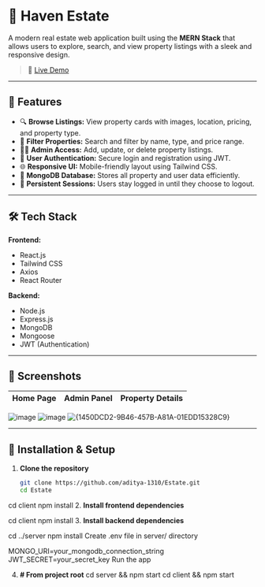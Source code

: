 # 🏡 Haven Estate

A modern real estate web application built using the **MERN Stack** that allows users to explore, search, and view property listings with a sleek and responsive design.

> 🚀 [Live Demo](https://estate-rmjs.onrender.com)

---

## 📌 Features

- 🔍 **Browse Listings:** View property cards with images, location, pricing, and property type.
- 🎯 **Filter Properties:** Search and filter by name, type, and price range.
- 🧑‍💼 **Admin Access:** Add, update, or delete property listings.
- 🔐 **User Authentication:** Secure login and registration using JWT.
- 🌐 **Responsive UI:** Mobile-friendly layout using Tailwind CSS.
- 💾 **MongoDB Database:** Stores all property and user data efficiently.
- 🔁 **Persistent Sessions:** Users stay logged in until they choose to logout.

---

## 🛠 Tech Stack

**Frontend:**  
- React.js  
- Tailwind CSS  
- Axios  
- React Router

**Backend:**  
- Node.js  
- Express.js  
- MongoDB  
- Mongoose  
- JWT (Authentication)

---

## 📸 Screenshots

| Home Page | Admin Panel | Property Details |
|----------|--------------|------------------|
![image](https://github.com/user-attachments/assets/0fb5d560-c88e-4faf-b206-116363d30624)
![image](https://github.com/user-attachments/assets/f25c9251-0109-411a-951f-28d88265a50b)
![{1450DCD2-9B46-457B-A81A-01EDD15328C9}](https://github.com/user-attachments/assets/b7a5c96d-7dc1-48b5-ab74-3898090e67ac)

---

## 🔧 Installation & Setup

1. **Clone the repository**
   ```bash
   git clone https://github.com/aditya-1310/Estate.git
   cd Estate
cd client
npm install
2. **Install frontend dependencies**

cd client
npm install
3. **Install backend dependencies**

cd ../server
npm install
Create .env file in server/ directory

MONGO_URI=your_mongodb_connection_string
JWT_SECRET=your_secret_key
Run the app

4. **# From project root**
cd server && npm start
cd client && npm start
